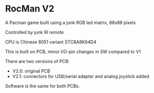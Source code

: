 # RocMan V2

A Pacman game built using a junk RGB led matrix, 88x88 pixels

Controlled by junk IR remote

CPU is Chinese 8051 variant STC8A8K64D4

This is built on PCB, minor I/O-pin changes in SW compared to V1

There are two versions of PCB:
 - V2.0: original PCB
 - V2.1: connectors for USB/serial adapter and analog joystick added
 
Software is the same for both PCBs.
